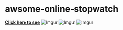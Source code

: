 # awsome-online-stopwatch
**[Click here to see](https://awesomeonlinestopwatch.netlify.app/)**
![Imgur](https://i.imgur.com/1pWTh2y.png)
![Imgur](https://i.imgur.com/6dYExQu.png)
![Imgur](https://i.imgur.com/urPOmO3.png)
